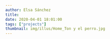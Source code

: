 ```yaml
---
author: Elsa Sánchez
title:
date: 2020-04-01 18:01:00
tags: ["projects"]
thumbnail: img/illus/Home_Ton y el perro.jpg
---
```

